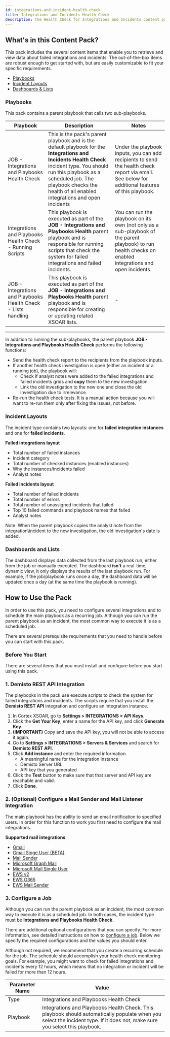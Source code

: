 ```yaml
---
id: integrations-and-incident-health-check
title: Integrations and Incidents Health Check
description: The Health Check for Integrations and Incidents content pack uses out-of-the-box playbooks, scheduled as a job, to check for, return, and display information about failed integrations and incidents with errors. As part of the playbook run, users will be sent an email notification when failed incidents and/or integrations are discovered.
---
```

 

## What's in this Content Pack?
 
This pack includes the several content items that enable you to retrieve and view data about failed integrations and incidents. The out-of-the-box items are robust enough to get started with, but are easily customizable to fit your specific requirements.
- [Playbooks](#Playbooks)
- [Incident Layouts](#Incident-Layouts)
- [Dashboards & Lists](#Dashboards-and-Lists)


### Playbooks
This pack contains a parent playbook that calls two sub-playbooks.
 
| Playbook | Description | Notes |
|---------------- | ------------- | ------------- |
| JOB - Integrations and Playbooks Health Check | This is the pack's parent playbook and is the default playbook for the **Integrations and Incidents Health Check** incident type. You should run this playbook as a scheduled job. The playbook checks the health of all enabled integrations and open incidents | Under the playbook inputs, you can add recipients to send the health check report via email. See below for additional features of this playbook. |
| Integrations and Playbooks Health Check - Running Scripts | This playbook is executed as part of the **JOB - Integrations and Playbooks Health** parent playbook and is responsible for running scripts that check the system for failed integrations and failed incidents.  | You can run the playbook on its own (not only as a sub-playbook of the parent playbook) to run health checks on enabled integrations and open incidents. |
| JOB - Integrations and Playbooks Health Check - Lists handling | This playbook is executed as part of the **JOB - Integrations and Playbooks Health** parent playbook and is responsible for creating or updating related XSOAR lists. | - |
 ---
 
In addition to running the sub-playbooks, the parent playbook **JOB - Integrations and Playbooks Health Check** performs the following functions:
- Send the health check report to the recipients from the playbook inputs.
- If another health check investigation is open (either an incident or a running job), the playbook will:
  - Check if analyst notes were added to the failed integrations and failed incidents grids and **copy** them to the new investigation.
  - Link the old investigation to the new one and close the old investigation due to irrelevance.
- Re-run the health check tests. It is a manual action because you will want to re-run them only after fixing the issues, not before.
 
### Incident Layouts
The incident type contains two layouts: one for **failed integration instances** and one for **failed incidents**. 

 **Failed integrations layout**
- Total number of failed instances
- Incident category
- Total number of checked instances (enabled instances)
- Why the instances/incidents failed
- Analyst notes


**Failed incidents layout**
- Total number of failed incidents
- Total number of errors
- Total number of unassigned incidents that failed
- Top 10 failed commands and playbook names that failed
- Analyst notes
 
Note: When the parent playbook copies the analyst note from the integration\incident to the new investigation, the old investigation's date is added.
 
### Dashboards and Lists
The dashboard displays data collected from the last playbook run, either from the job or manually executed.
The dashboard **isn't** a real-time, dynamic view, it only displays the results of the last playbook run.
For example, if the job/playbook runs once a day, the dashboard data will be updated once a day (at the same time the playbook is running).
 
## How to Use the Pack
In order to use this pack, you need to configure several integrations and to schedule the main playbook as a recurring job. Although you can run the parent playbook as an incident, the most common way to execute it is as a scheduled job.

There are several prerequisite requirements that you need to handle before you can start with this pack.

### Before You Start

There are several items that you must install and configure before you start using this pack.

### 1. Demisto REST API Integration
The playbooks in the pack use execute scripts to check the system for failed integrations and incidents. The scripts require that you install the **Demisto REST API** integration and configure an integration instance.

1. In Cortex XSOAR, go to **Settings > INTEGRATIONS > API Keys**.
2. Click the **Get Your Key**, enter a name for the API key, and click **Generate Key**.
3. **(IMPORTANT)** Copy and save the API key, you will not be able to access it again.
4. Go to **Settings > INTEGRATIONS > Servers & Services** and search for **Demisto REST API**.
5. Click **Add instance** and enter the required information.
    - A meaningful name for the integration instance
    - Demisto Server URL
    - API key that you generated
7. Click the **Test** button to make sure that that server and API key are reachable and valid.
8. Click **Done**.
 
 ### 2. (Optional) Configure a Mail Sender and Mail Listener Integration  
 The main playbook has the ability to send an email notification to specified users. In order for this function to work you first need to configure the mail integrations. 

 **Supported mail integrations**
 
 - [Gmail](https://xsoar.pan.dev/docs/reference/integrations/gmail)
 - [Gmail Singe User (BETA)](https://xsoar.pan.dev/docs/reference/integrations/gmail-single-user)
 - [Mail Sender](https://xsoar.pan.dev/docs/reference/integrations/mail-sender-new)
 - [Microsoft Graph Mail](https://xsoar.pan.dev/docs/reference/integrations/microsoft-graph-mail)
 - [Microsoft Mail Single User](https://xsoar.pan.dev/docs/reference/integrations/microsoft-graph-mail-single-user)
 - [EWS v2](https://xsoar.pan.dev/docs/reference/integrations/ews-v2)
 - [EWS O365](https://xsoar.pan.dev/docs/reference/integrations/ewso365)
 - [EWS Mail Sender](https://xsoar.pan.dev/docs/reference/integrations/ews-mail-sender)
 

 
### 3. Configure a Job
Although you can run the parent playbook as an incident, the most common way to execute it is as a scheduled job. In both cases, the incident type must be **Integrations and Playbooks Health Check.** 

 There are additional optional configurations that you can specify. For more information, see detailed instructions on how to [configure a job](https://xsoar.pan.dev/docs/incidents/incident-jobs). Below we specify the required configurations and the values you should enter.

Although not required, we recommend that you create a recurring schedule for the job. The schedule should accomplish your health check monitoring goals. For example, you might want to check for failed integrations and incidents every 12 hours, which means that no integration or incident will be failed for more than 12 hours.

| Parameter Name | Value |
| ------------- | ----- |
| Type | Integrations and Playbooks Health Check |
| Playbook | Integrations and Playbooks Health Check. This playbook should automatically populate when you select the incident type. If it does not, make sure you select this playbook. |

 
